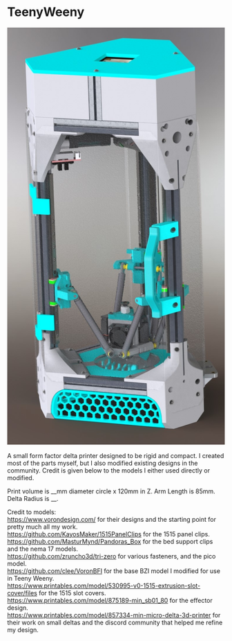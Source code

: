 # TeenyWeeny

![Printer Render](https://github.com/ReillyBex/TeenyWeeny/blob/master/LatestRevRender.JPG?raw=true)

A small form factor delta printer designed to be rigid and compact. I created most of the parts myself, but I also modified existing designs in the community. Credit is given below to the models I either used directly or modified. 

Print volume is __mm diameter circle x 120mm in Z. Arm Length is 85mm. Delta Radius is __. 

Credit to models:     
https://www.vorondesign.com/ for their designs and the starting point for pretty much all my work.   
https://github.com/KayosMaker/1515PanelClips for the 1515 panel clips.    
https://github.com/MasturMynd/Pandoras_Box for the bed support clips and the nema 17 models.    
https://github.com/zruncho3d/tri-zero for various fasteners, and the pico model.    
https://github.com/clee/VoronBFI for the base BZI model I modified for use in Teeny Weeny.    
https://www.printables.com/model/530995-v0-1515-extrusion-slot-cover/files for the 1515 slot covers.    
https://www.printables.com/model/875189-min_sb01_80 for the effector design.    
https://www.printables.com/model/857334-min-micro-delta-3d-printer for their work on small deltas and the discord community that helped me refine my design.    
